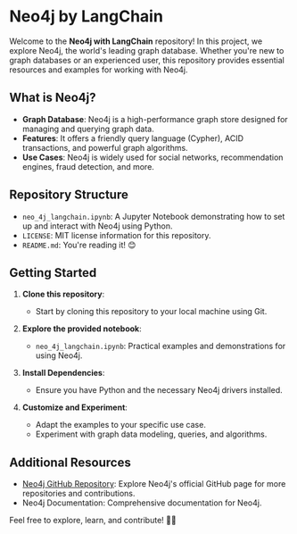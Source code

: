 # Neo4j by LangChain

Welcome to the **Neo4j with LangChain** repository! In this project, we explore Neo4j, the world's leading graph database. Whether you're new to graph databases or an experienced user, this repository provides essential resources and examples for working with Neo4j.

## What is Neo4j?

- **Graph Database**: Neo4j is a high-performance graph store designed for managing and querying graph data.
- **Features**: It offers a friendly query language (Cypher), ACID transactions, and powerful graph algorithms.
- **Use Cases**: Neo4j is widely used for social networks, recommendation engines, fraud detection, and more.

## Repository Structure

- `neo_4j_langchain.ipynb`: A Jupyter Notebook demonstrating how to set up and interact with Neo4j using Python.
- `LICENSE`: MIT license information for this repository.
- `README.md`: You're reading it! 😊

## Getting Started

1. **Clone this repository**:
   - Start by cloning this repository to your local machine using Git.

2. **Explore the provided notebook**:
   - `neo_4j_langchain.ipynb`: Practical examples and demonstrations for using Neo4j.

3. **Install Dependencies**:
   - Ensure you have Python and the necessary Neo4j drivers installed.

4. **Customize and Experiment**:
   - Adapt the examples to your specific use case.
   - Experiment with graph data modeling, queries, and algorithms.

## Additional Resources

- [Neo4j GitHub Repository](https://github.com/neo4j): Explore Neo4j's official GitHub page for more repositories and contributions.
- Neo4j Documentation: Comprehensive documentation for Neo4j.

Feel free to explore, learn, and contribute! 🚀🌐
